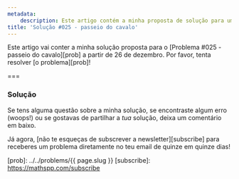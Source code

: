 ```yaml
---
metadata:
    description: Este artigo contém a minha proposta de solução para um dos problemas deste blogue.
title: 'Solução #025 - passeio do cavalo'
---
```


Este artigo vai conter a minha solução proposta para o [Problema #025 - passeio do cavalo][prob] a partir de 26 de dezembro. Por favor, tenta resolver [o problema][prob]!
<!--Este artigo contém a minha solução proposta para o [Problema #025 - passeio do cavalo][prob]. Por favor não leias esta solução se ainda não tentaste resolver [o problema][prob] a sério.-->

===

### Solução



Se tens alguma questão sobre a minha solução, se encontraste algum erro (woops!) ou se gostavas de partilhar a *tua* solução, deixa um comentário em baixo.

Já agora, [não te esqueças de subscrever a newsletter][subscribe] para receberes
um problema diretamente no teu email de quinze em quinze dias!

[prob]: ../../problems/{{ page.slug }}
[subscribe]: https://mathspp.com/subscribe

